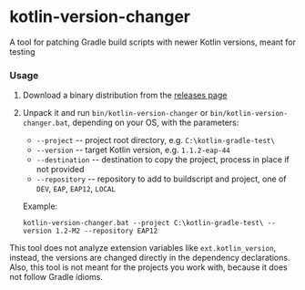 # kotlin-version-changer
A tool for patching Gradle build scripts with newer Kotlin versions, meant for testing

### Usage

1. Download a binary distribution from the [releases page](https://github.com/h0tk3y/kotlin-version-changer/releases)
2. Unpack it and run `bin/kotlin-version-changer` or `bin/kotlin-version-changer.bat`, depending on your OS, with the parameters:

    * `--project` -- project root directory, e.g. `C:\kotlin-gradle-test\`
    * `--version` -- target Kotlin version, e.g. `1.1.2-eap-44`
    * `--destination` -- destination to copy the project, process in place if not provided
    * `--repository` -- repository to add to buildscript and project, one of `DEV`, `EAP`, `EAP12`, `LOCAL`
 
    Example:
    ```
    kotlin-version-changer.bat --project C:\kotlin-gradle-test\ --version 1.2-M2 --repository EAP12
    ```
    
This tool does not analyze extension variables like `ext.kotlin_version`, instead, the versions are changed directly in the dependency declarations.
Also, this tool is not meant for the projects you work with, because it does not follow Gradle idioms.
